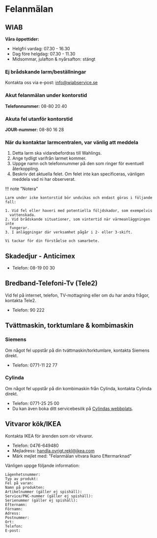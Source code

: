 # Felanmälan

## WIAB

**Våra öppettider:**

- Helgfri vardag: 07.30 - 16.30
- Dag före helgdag: 07.30 - 11.30
- Midsommar, julafton & nyårsafton: stängt

### Ej brådskande larm/beställningar

Kontakta oss via e-post: [info@wiabservice.se](mailto:info@wiabservice.se)

### Akut felanmälan under kontorstid

**Telefonnummer:** 08-80 20 40

### Akuta fel utanför kontorstid

**JOUR-nummer:** 08-80 16 28

### När du kontaktar larmcentralen, var vänlig att meddela

1. Detta larm ska vidarebefordras till Wahlings.
2. Ange tydligt varifrån larmet kommer.
3. Uppge namn och telefonnummer på den som ringer för eventuell återkoppling.
4. Beskriv det aktuella felet. Om felet inte kan specificeras, vänligen meddela
   vad ni har observerat.

!!! note "Notera"

    Larm under icke kontorstid bör undvikas och endast göras i följande fall:

    1. Vid fel eller haveri med potentiella följdskador, som exempelvis
      vattenskada.
    2. Vid brådskande situationer, som vintertid när värmeanläggningen inte
      fungerar.
    3. I anläggningar där verksamhet pågår i 2- eller 3-skift.

    Vi tackar för din förståelse och samarbete.

## Skadedjur - Anticimex

- Telefon: 08-19 00 30

## Bredband-Telefoni-Tv (Tele2)

Vid fel på internet, telefon, TV-mottagning eller om du har andra frågor,
kontakta Tele2.

- Telefon: 90 222

## Tvättmaskin, torktumlare & kombimaskin

### Siemens

Om något fel uppstår på din tvättmaskin/torktumlare, kontakta Siemens direkt.

- Telefon: 0771-11 22 77

### Cylinda

Om något fel uppstår på din kombimaskin från Cylinda, kontakta Cylinda direkt.

- Telefon: 0771-25 25 00
- Du kan även boka ditt servicebesök på [Cylindas
  webbplats](http://www.cylinda.se/BokaService).

## Vitvaror kök/IKEA

Kontakta IKEA för ärenden som rör vitvaror.

- Telefon: 0476-649480
- Mejladress: <handla.ovrigt.rekl@ikea.com>
- Märk mejlet med: "Felanmälan vitvara Ikano Eftermarknad"

Vänligen uppge följande information:

    Lägenhetsnummer:
    Typ av produkt:
    Fel på varan:
    Namn på produkten:
    Artikelnummer (gäller ej spishäll):
    Service/PNC-nummer (gäller ej spishäll):
    Serienummer (gäller ej spishäll):
    Efternamn:
    Förnamn:
    Adress:
    Postnummer:
    Ort:
    Telefon:
    E-post:
